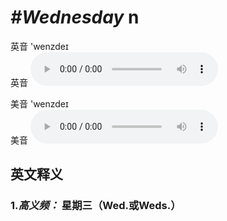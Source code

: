 # ***\#Wednesday*** n
英音 'wenzdeɪ  
英音
<audio src="./media/Wednesday1.aac" controls="controls"></audio>

美音 'wenzdeɪ  
美音
<audio src="./media/Wednesday.aac" controls="controls"></audio>



  

英文释义
---
### 1.*高义频：* **星期三（Wed.或Weds.）**  


